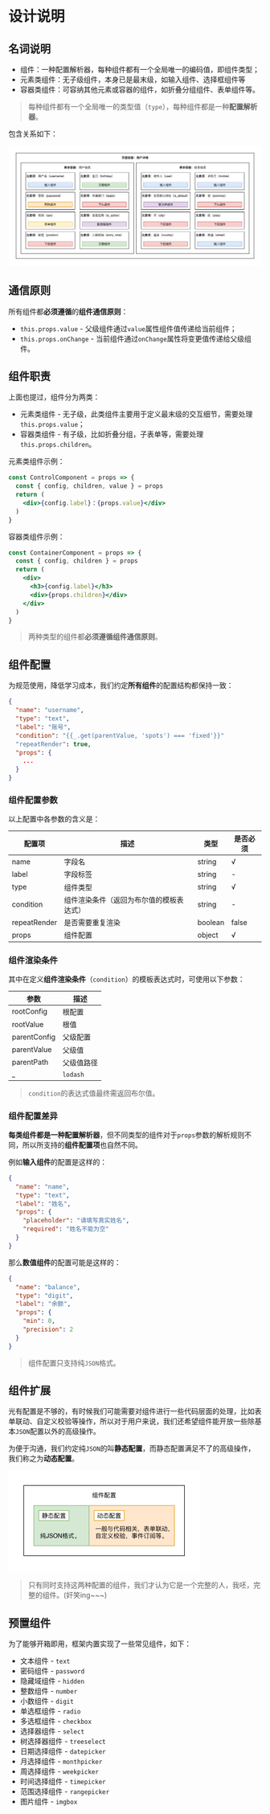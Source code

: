 # 设计说明

## 名词说明

- 组件：一种配置解析器，每种组件都有一个全局唯一的编码值，即组件类型；
- 元素类组件：无子级组件，本身已是最末级，如输入组件、选择框组件等
- 容器类组件：可容纳其他元素或容器的组件，如折叠分组组件、表单组件等。

> 每种组件都有一个全局唯一的类型值（`type`），每种组件都是一种**配置解析器**。

包含关系如下：

![包含关系](https://raw.githubusercontent.com/fanojs/fano/master/docs/_media/page-desc.png)

## 通信原则

所有组件都**必须遵循**的**组件通信原则**：

- `this.props.value` - 父级组件通过`value`属性组件值传递给当前组件；
- `this.props.onChange` - 当前组件通过`onChange`属性将变更值传递给父级组件。

## 组件职责

上面也提过，组件分为两类：

- 元素类组件 - 无子级，此类组件主要用于定义最末级的交互细节，需要处理`this.props.value`；
- 容器类组件 - 有子级，比如折叠分组，子表单等，需要处理`this.props.children`。

元素类组件示例：

```jsx
const ControlComponent = props => {
  const { config, children, value } = props
  return (
    <div>{config.label}：{props.value}</div>
  )
}
```

容器类组件示例：

```jsx
const ContainerComponent = props => {
  const { config, children } = props
  return (
    <div>
      <h3>{config.label}</h3>
      <div>{props.children}</div>
    </div>
  )
}
```

> 两种类型的组件都**必须遵循组件通信原则**。

## 组件配置

为规范使用，降低学习成本，我们约定**所有组件**的配置结构都保持一致：

```json
{
  "name": "username",
  "type": "text",
  "label": "账号",
  "condition": "{{_.get(parentValue, 'spots') === 'fixed'}}"
  "repeatRender": true,
  "props": {
    ...
  }
}
```

### 组件配置参数

以上配置中各参数的含义是：

| 配置项 | 描述 | 类型 | 是否必须 |
| - | - | - | - |
| name | 字段名 | string | √ |
| label | 字段标签 | string | - |
| type | 组件类型 | string | √ |
| condition | 组件渲染条件（返回为布尔值的模板表达式） | string | - |
| repeatRender | 是否需要重复渲染 | boolean | false |
| props | 组件配置 | object | √ |

### 组件渲染条件

其中在定义**组件渲染条件**（`condition`）的模板表达式时，可使用以下参数：

| 参数 | 描述 |
| --- | --- |
| rootConfig | 根配置 |
| rootValue | 根值 |
| parentConfig | 父级配置 |
| parentValue | 父级值 |
| parentPath | 父级值路径 |
| _ | `lodash` |

> `condition`的表达式值最终需返回布尔值。

### 组件配置差异

**每类组件都是一种配置解析器**，但不同类型的组件对于`props`参数的解析规则不同，所以所支持的**组件配置项**也自然不同。

例如**输入组件**的配置是这样的：

```json
{
  "name": "name",
  "type": "text",
  "label": "姓名",
  "props": {
    "placeholder": "请填写真实姓名",
    "required": "姓名不能为空"
  }
}
```

那么**数值组件**的配置可能是这样的：

```json
{
  "name": "balance",
  "type": "digit",
  "label": "余额",
  "props": {
    "min": 0,
    "precision": 2
  }
}
```

> 组件配置只支持纯`JSON`格式。

## 组件扩展

光有配置是不够的，有时候我们可能需要对组件进行一些代码层面的处理，比如表单联动、自定义校验等操作，所以对于用户来说，我们还希望组件能开放一些除基本`JSON`配置以外的高级操作。

为便于沟通，我们约定纯`JSON`的叫**静态配置**，而静态配置满足不了的高级操作，我们称之为**动态配置**。

![组件配置](https://raw.githubusercontent.com/fanojs/fano/master/docs/_media/form-config.png)

> 只有同时支持这两种配置的组件，我们才认为它是一个完整的人，我呸，完整的组件。(奸笑ing~~~)

## 预置组件

为了能够开箱即用，框架内置实现了一些常见组件，如下：

- 文本组件 - `text`
- 密码组件 - `password`
- 隐藏域组件 - `hidden`
- 整数组件 - `number`
- 小数组件 - `digit`
- 单选框组件 - `radio`
- 多选框组件 - `checkbox`
- 选择器组件 - `select`
- 树选择器组件 - `treeselect`
- 日期选择组件 - `datepicker`
- 月选择组件 - `monthpicker`
- 周选择组件 - `weekpicker`
- 时间选择组件 - `timepicker`
- 范围选择组件 - `rangepicker`
- 图片组件 - `imgbox`